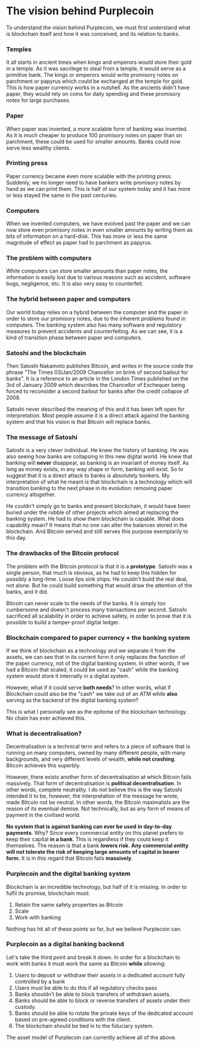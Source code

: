 # The vision behind Purplecoin
To understand the vision behind Purplecoin, we must first understand what is blockchain itself and how it was conceived, and its relation to banks.

### Temples
It all starts in ancient times when kings and emperors would store their gold in a temple. As it was sacrilege to steal from a temple, it would serve as a primitive bank. The kings or emperors would write promisory notes on parchment or papyrus which could be exchanged at the temple for gold. This is how paper currency works in a nutshell. As the ancients didn't have paper, they would rely on coins for daily spending and these promisory notes for large purchases.

### Paper
When paper was invented, a more scalable form of banking was invented. As it is much cheaper to produce 100 promisory notes on paper than on parchment, these could be used for smaller amounts. Banks could now serve less wealthy clients.

### Printing press
Paper currency became even more scalable with the printing press. Suddenly, we no longer need to have bankers write promisory notes by hand as we can print them. This is half of our system today and it has more or less stayed the same in the past centuries.

### Computers
When we invented computers, we have evolved past the paper and we can now store even promisory notes in even smaller amounts by writing them as bits of information on a hard-disk. This has more or less the same magnitude of effect as paper had to parchment as papyrus.

### The problem with computers
While computers can store smaller amounts than paper notes, the information is easily lost due to various reasons such as accident, software bugs, negligence, etc. It is also very easy to counterfeit. 

### The hybrid between paper and computers
Our world today relies on a hybrid between the computer and the paper in order to store our promisory notes, due to the inherent problems found in computers. The banking system also has many software and regulatory measures to prevent accidents and counterfeiting. As we can see, it is a kind of transition phase between paper and computers.

### Satoshi and the blockchain
Then Satoshi Nakamoto publishes Bitcoin, and writes in the source code the phrase "The Times 03/Jan/2009 Chancellor on brink of second bailout for banks". It is a reference to an article in the London Times published on the 3rd of January 2009 which describes the Chancellor of Exchequer being forced to reconsider a second bailout for banks after the credit collapse of 2008.

Satoshi never described the meaning of this and it has been left open for interpretation. Most people assume it is a direct attack against the banking system and that his vision is that Bitcoin will replace banks.

### The message of Satoshi
Satoshi is a very clever individual. He knew the history of banking. He was also seeing how banks are collapsing in this new digital world. He knew that banking will **never** disappear, as banking is an invariant of money itself. As long as money exists, in any way shape or form, banking will exist. So to suggest that it is a direct attack to banks is absolutely bonkers. My interpretation of what he meant is that blockchain is a technology which will transition banking to the next phase in its evolution: removing paper currency altogether.

He couldn't simply go to banks and present blockchain, it would have been buried under the rubble of other projects which aimed at replacing the banking system. He had to show them blockchain is capable. What does capability mean? It means that no one can alter the balances stored in the blockchain. And Bitcoin served and still serves this purpose exemplarily to this day.

### The drawbacks of the Bitcoin protocol
The problem with the Bitcoin protocol is that it is a **prototype**. Satoshi was a single person, that much is obvious, as he had to keep this hidden for possibly a long-time. Loose lips sink ships. He couldn't build the real deal, not alone. But he could build something that would draw the attention of the banks, and it did. 

Bitcoin can never scale to the needs of the banks. It is simply too cumbersome and doesn't process many transactions per second. Satoshi sacrificed all scalability in order to achieve safety, in order to prove that it is possible to build a tamper-proof digital ledger.

### Blockchain compared to paper currency + the banking system
If we think of blockchain as a technology and we separate it from the assets, we can see that in its current form it only replaces the function of the paper currency, not of the digital banking system. In other words, if we had a Bitcoin that scaled, it could be used as "cash" while the banking system would store it internally in a digital system.

However, what if it could serve **both needs**? In other words, what if Blockchain could also be the "cash" we take out of an ATM while **also** serving as the backend of the digital banking system?

This is what I personally see as the epitome of the blockchain technology. No chain has ever achieved this.

### What is decentralisation?
Decentralisation is a technical term and refers to a piece of software that is running on many computers, owned by many different people, with many backgrounds, and very different levels of wealth, **while not crashing**. Bitcoin achieves this superbly.

However, there exists another form of decentralisation at which Bitcoin fails massively. That form of decentralisation is **political decentralisation**. In other words, complete neutrality. I do not believe this is the way Satoshi intended it to be, however, the interpretation of the message he wrote, made Bitcoin not be neutral. In other words, the Bitcoin maximalists are the reason of its eventual demise. Not technically, but as any form of means of payment in the civilised world. 

**No system that is against banking can ever be used in day-to-day payments**. Why? Since every commercial entity on this planet prefers to keep their capital **in a bank**. This is regardless if they could keep it themselves. The reason is that a bank **lowers risk**. **Any commercial entity will not tolerate the risk of keeping large amounts of capital in bearer form.** It is in this regard that Bitcoin fails **massively**.

### Purplecoin and the digital banking system
Blockchain is an incredible technology, but half of it is missing. In order to fulfil its promise, blockchain must:

1. Retain the same safety properties as Bitcoin
2. Scale
3. Work with banking 

Nothing has hit all of these points so far, but we believe Purplecoin can.

### Purplecoin as a digital banking backend
Let's take the third point and break it down. In order for a blockchain to work with banks it must work the same as Bitcoin **while** allowing:
1. Users to deposit or withdraw their assets in a dedicated account fully controlled by a bank
2. Users must be able to do this if all regulatory checks pass
3. Banks shouldn't be able to block transfers of withdrawn assets.
4. Banks should be able to block or reverse transfers of assets under their custody.
5. Banks should be able to rotate the private keys of the dedicated account based on pre-agreed conditions with the client.
6. The blockchain should be tied in to the fiduciary system.

The asset model of Purplecoin can currently achieve all of the above. 
